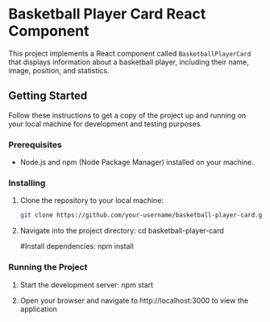 # Basketball Player Card React Component

This project implements a React component called `BasketballPlayerCard` that displays information about a basketball player, including their name, image, position, and statistics.

## Getting Started

Follow these instructions to get a copy of the project up and running on your local machine for development and testing purposes.

### Prerequisites

- Node.js and npm (Node Package Manager) installed on your machine.

### Installing

1. Clone the repository to your local machine:

   ```bash
   git clone https://github.com/your-username/basketball-player-card.git
2. Navigate into the project directory:
   cd basketball-player-card

   #Install dependencies:
   npm install

### Running the Project
 
 1. Start the development server:
   npm start

 2. Open your browser and navigate to http://localhost:3000 to view the application
